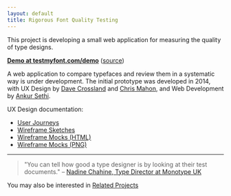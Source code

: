 ```yaml
---
layout: default
title: Rigorous Font Quality Testing
---
```


This project is developing a small web application for measuring the quality of type designs.

**[Demo at testmyfont.com/demo](http://testmyfont.com/demo)** ([source](https://github.com/typefacedesign/document-driven-typedesign/tree/master))

A web application to compare typefaces and review them in a systematic way is under development. 
The initial prototype was developed in 2014, with UX Design by [Dave Crossland](https://github.com/davelab6) and [Chris Mahon](https://github.com/chrismahon), and Web Development by [Ankur Sethi](https://github.com/GeneralMaximus).



UX Design documentation:

* [User Journeys](https://docs.google.com/document/d/1YtGaKEW8oU42HJ9CnhUa2b4SWEQ0Meew01PAPakcJb0/edit#heading=h.fn5nr55nvb6u)
* [Wireframe Sketches](/ux/sketches/)
* [Wireframe Mocks (HTML)](/ux/mocks/012)
* [Wireframe Mocks (PNG)](/ux/mocks/012/designs.zip)

* * * 

> "You can tell how good a type designer is by looking at their test documents."
– [Nadine Chahine, Type Director at Monotype UK](https://twitter.com/arabictype/status/633969366355324928)

You may also be interested in [Related Projects](related-projects)
